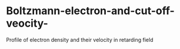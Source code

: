 # Boltzmann-electron-and-cut-off-veocity-
Profile of electron density and their velocity in retarding field
